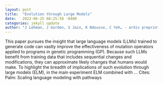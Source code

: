 ```yaml
---
layout: post
title:  "Evolution through Large Models"
date:   2022-06-25 08:25:58 -0400
categories: jekyll update
author: "J Lehman, J Gordon, S Jain, K Ndousse, C Yeh… - arXiv preprint arXiv …, 2022"
---
```

This paper pursues the insight that large language models (LLMs) trained to generate code can vastly improve the effectiveness of mutation operators applied to programs in genetic programming (GP). Because such LLMs benefit from training data that includes sequential changes and modifications, they can approximate likely changes that humans would make. To highlight the breadth of implications of such evolution through large models (ELM), in the main experiment ELM combined with …
Cites: ‪Palm: Scaling language modeling with pathways‬  